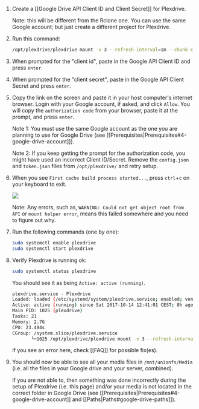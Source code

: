 1. Create a [[Google Drive API Client ID and Client Secret]] for Plexdrive.

    Note: this will be different from the Rclone one. You can use the same Google account; but just create a different project for Plexdrive. 

1. Run this command:

    ```bash
    /opt/plexdrive/plexdrive mount -v 3 --refresh-interval=1m --chunk-check-threads=8 --chunk-load-threads=8 --chunk-load-ahead=4 --max-chunks=250 --fuse-options=allow_other,read_only --config=/opt/plexdrive --cache-file=/opt/plexdrive/cache.bolt /mnt/plexdrive
    ```
1. When prompted for the "client id", paste in the Google API Client ID and press `enter`.

1. When prompted for the "client secret", paste in the Google API Client Secret and press `enter`.

1. Copy the link on the screen  and paste it in your host computer's internet browser. Login with your Google account, if asked, and click `Allow`. You will copy the `authorization code` from your browser, paste it at the prompt, and press `enter`.


   Note 1: You must use the same Google account as the one you are planning to use for Google Drive (see [[Prerequisites|Prerequisites#4-google-drive-account]]).

   Note 2: If you keep getting the prompt for the authorization code, you might have used an incorrect Client ID/Secret. Remove the `config.json` and `token.json` files from `/opt/plexdrive/` and retry setup.

1. When you see `First cache build process started...`, press `ctrl`+`c` on your keyboard to exit.

   ![](http://i.imgur.com/bDTmXbT.png)

    Note: Any errors, such as, `WARNING: Could not get object root from API` or `mount helper error`, means this failed somewhere and you need to figure out why. 

1. Run the following commands (one by one):

    ```bash
    sudo systemctl enable plexdrive
    sudo systemctl start plexdrive
    ```
1. Verify Plexdrive is running ok:

    ```bash
    sudo systemctl status plexdrive
    ```

    You should see it as being `Active: active (running)`.

    ```bash
   plexdrive.service - Plexdrive
   Loaded: loaded (/etc/systemd/system/plexdrive.service; enabled; vendor preset: enabled)
   Active: active (running) since Sat 2017-10-14 12:41:01 CEST; 8h ago
   Main PID: 1025 (plexdrive)
   Tasks: 21
   Memory: 2.7G
   CPU: 23.494s
   CGroup: /system.slice/plexdrive.service
           └─1025 /opt/plexdrive/plexdrive mount -v 3 --refresh-interval=1m --chunk-check-threads=8 --chunk-load-threads=8 --chunk-
    ```

    If you see an error here, check [[FAQ]] for possible fix(es). 

1. You should now be able to see all your media files in `/mnt/unionfs/Media` (i.e. all the files in your Google drive and your server, combined).

   If you are not able to, then something was done incorrectly during the setup of Plexdrive (i.e. this page) and/or your media is not located in the correct folder in Google Drive (see [[Prerequisites|Prerequisites#4-google-drive-account]] and [[Paths|Paths#google-drive-paths]]).